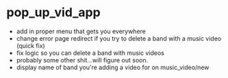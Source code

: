 # pop_up_vid_app



- add in proper menu that gets you everywhere
- change error page redirect if you try to delete a band with a music video (quick fix)
- fix logic so you can delete a band with music videos
- probably some other shit...will figure out soon.
- display name of band you're adding a video for on music_video/new
